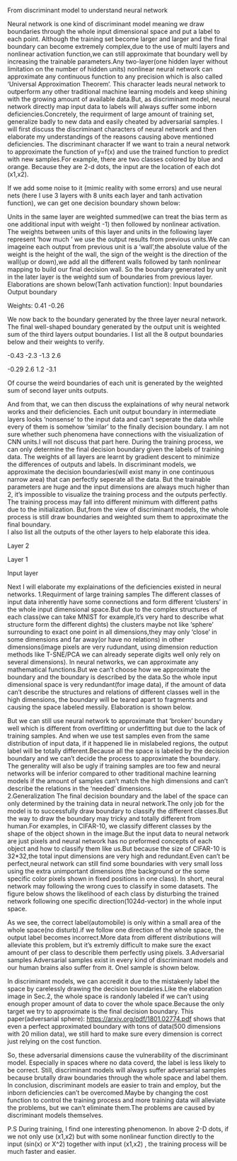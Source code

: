From discriminant model to understand neural network

Neural network is one kind of discriminant model meaning we draw boundaries through the whole input dimensional space and put a label to each point. Although the training set become larger and larger and the final boundary can become extremely complex,due to the use of multi layers and nonlinear activation function,we can still approximate that boundary well by increasing the trainable parameters.Any two-layer(one hidden layer without limitation on the number of hidden units) nonlinear neural network can approximate any continuous function to any precision which is also called ‘Universal Approximation Theorem’. This character leads neural network to outperform any other traditional machine learning models and keep shining with the growing amount of available data.But, as discriminant model, neural network directly map input data to labels will always suffer some inborn deficiencies.Concretely, the requirment of large amount of training set, generalize badly to new data and easily cheated by adversarial samples. I will first discuss the discriminant characters of neural network and then elaborate my understandings of the reasons causing above mentioned deficiencies. 
The discriminant character 
If we want to train a neural network to approximate the function of y=f(x) and use the trained function to predict with new samples.For example, there are two classes colored by blue and orange. Because they are 2-d dots, the input are the location of each dot (x1,x2).  

If we add some noise to it (mimic reality with some errors) and use neural nets (here I use 3 layers with 8 units each layer and tanh activation function), we can get one decision boundary shown below:

Units in the same layer are weighted summed(we can treat the bias term as one additional input with weight -1) then followed by nonlinear activation. The weights between units of this layer and units in the following layer represent ‘how much ’ we use the output results from previous units.We can imageine each output from previous unit is a ‘wall’,the absolute value of the weight is the height of the wall, the sign of the weight is the direction of the wall(up or down),we add all the different walls followed by tanh nonlinear mapping to build our final decision wall. So the boundary generated by unit in the later layer is the weightd sum of boundaries from previous layer.
Elaborations are shown below(Tanh activation function):
Input boundaries                                                 Output boundary
                 
Weights:  0.41                 -0.26 

We now back to the boundary generated by the three layer neural network. The final well-shaped boundary generated by the output unit is weighted sum of the third layers output boundaries. I list all the 8 output boundaries below and their weights to verify.

-0.43            -2.3                -1.3              2.6

-0.29                 2.6                1.2               -3.1

Of course the weird boundaries of each unit is generated by the weighted sum of second layer units outputs. 

And from that, we can then discuss the explainations of why neural network works and their deficiencies. Each unit output boundary in intermediate layers looks ‘nonsense’ to the input data and can’t seperate the data while every of them is somehow ‘similar’ to the finally decision boundary. I am not sure whether such phenomena have connections with the visiualization of CNN units.I will not discuss that part here. During the training process, we can only determine the final decision boundary given the labels of training data. The weights of all layers are learnt by gradient descent to minimize the differences of outputs and labels. In discriminant models, we approximate the decision boundaries(will exist many in one continuous narrow area) that can perfectly seperate all the data. But the trainable parameters are huge and the input dimensions are always much higher than 2, it’s impossible to visualize the training process and the outputs perfectly. The training process may fall into different minimum with different paths due to the initialization. But,from the view of discriminant models, the whole process is still draw boundaries and weighted sum them to approximate the final boundary.           
I also list all the outputs of the other layers to help elaborate this idea. 



Layer 2



Layer 1

Input layer

Next I will elaborate my explainations of the deficiencies existed in neural networks.
1.Requirment of large training samples
The different classes of input data inherently have some connections and form different ‘clusters’ in the whole input dimensional space.But due to the complex structures of each class(we can take MNIST for example,it’s very hard to describe what structure form the different dights) the clusters maybe not like ‘sphere’ surrounding to exact one point in all dimensions,they may only ‘close’ in some dimensions and far away(or have no relations) in other dimensions(image pixels are very rudundant, using dimension reduction methods like T-SNE/PCA we can already seperate digits well only rely on several dimensions). In neural networks, we can approximate any mathematical functions.But we can’t choose how we approximate the boundary and the boundary is described by the data.So the whole input dimensional space is very redundant(for image data), if the amount of data can’t describe the structures and relations of different classes well in the high dimensions, the boundary will be teared apart to fragments and causing the space labeled messily. Elaboration is shown below.

But we can still use neural network to approximate that ‘broken’ boundary well which is different from overfitting or underfitting but due to the lack of training samples. And when we use test samples even from the same distribution of input data, if it happened lie in mislabeled regions, the output label will be totally different.Because all the space is labeled by the decision boundary and we can’t decide the process to approximate the boundary. The generality will also be ugly if training samples are too few and neural networks will be inferior compared to other traditional machine learning models if the amount of samples can’t match the high dimensions and can’t describe the relations in the ‘needed’ dimensions.        
2.Generalization
The final decision boundary and the label of the space can only determined by the training data in neural network.The only job for the model is to successfully draw boundary to classify the different classes.But the way to draw the boundary may tricky and totally different from human.For examples, in CIFAR-10, we classify different classes by the shape of the object shown in the image.But the input data to neural network are just pixels and neural network has no preformed concepts of each object and how to classify them like us.But because the size of CIFAR-10 is 32*32,the total input dimensions are very high and redundant.Even can’t be perfect,neural network can still find some boundaries with very small loss using the extra unimportant dimensions (the background or the some specific color pixels shown in fixed positions in one class). In short, neural network may following the wrong cues to classify in some datasets. The figure below shows the likelihood of each class by disturbing the trained network following one specific direction(1024d-vector) in the whole input space.

As we see, the correct label(automobile) is only within a small area of the whole space(no disturb).if we follow one direction of the whole space, the output label becomes incorrect.More data from different distributions will alleviate this problem, but it’s extremly difficult to make sure the exact amount of per class to describle them perfectly using pixels. 
3.Adversarial samples
Adversarial samples exist in every kind of discriminant models and our human brains also suffer from it. Onel sample is shown below.

In discriminant models, we can accredit it due to the mistakenly label the space by carelessly drawing the decision boundaries.Like the elaboration image in Sec.2, the whole space is randonly labeled if we can’t using enough proper amount of data to cover the whole space.Because the only target we try to approximate is the final decision boundary. This paper(adversarial sphere): https://arxiv.org/pdf/1801.02774.pdf  shows that even a perfect approximated boundary with tons of data(500 dimensions with 20 milion data), we still hard to make sure every dimension is correct just relying on the cost function.

So, these adversarial dimensions cause the vulnerability of the discriminant model. Especially in spaces where no data coverd, the label is less likely to be correct. Still, discriminant models will always suffer adversarial samples because brutally draw boundaries through the whole space and label them.
In conclusion, discriminant models are easier to train and employ, but the inborn deficiencies can’t be overcomed.Maybe by changing the cost function to control the training process and more training data will alleviate the problems, but we can’t eliminate them.The problems are caused by discriminant models themselves.

P.S During training, I find one interesting phenomenon. In above 2-D dots, if we not only use (x1,x2) but with some nonlinear function directly to the input (sin(x) or X^2) together with input (x1,x2) , the training process will be much faster and easier.  
